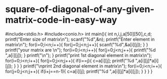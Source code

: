 # square-of-diagonal-of-any-given-matrix-code-in-easy-way
#include&lt;stdio.h> #include&lt;conio.h> int main(){ int n,i,j,a[50][50],c,d; printf("Enter size of matrix\n"); scanf("%d",&amp;n); printf("Enter element in  matrix\n"); for(i=0;i&lt;n;i++){     for(j=0;j&lt;n;j++){         scanf("%d",&amp;a[i][j]);     } } printf("your  matrix are \n"); for(i=0;i&lt;n;i++){     for(j=0;j&lt;n;j++){        printf("%d  ",a[i][j]);     }     printf("\n"); } printf("print 1st diagonal element in matrix\n"); for(i=0;i&lt;n;i++){     for(j=0;j&lt;n;j++){             if(i==j){             c=a[i][j];                 printf("%d  ",a[i][j]*a[i][j]);             }     }  } printf("\nprint 2nd diagonal element in matrix\n"); for(i=0;i&lt;n;i++){     for(j=0;j&lt;n;j++){             if(i+j==n-1){             c=a[i][j];                 printf("%d  ",a[i][j]*a[i][j]);             }     }  }  }
